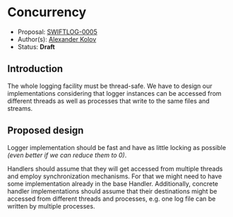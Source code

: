 # Concurrency

* Proposal: [SWIFTLOG-0005](https://github.com/akolov/swift-logging/blob/master/proposals/0005-concurrency.md)
* Author(s): [Alexander Kolov](https://github.com/akolov)
* Status: **Draft**

## Introduction

The whole logging facility must be thread-safe. We have to design our implementations considering that logger instances can be accessed from different threads as well as processes that write to the same files and streams.

## Proposed design

Logger implementation should be fast and have as little locking as possible _(even better if we can reduce them to 0)_.


Handlers should assume that they will get accessed from multiple threads and employ synchronization mechanisms. For that we might need to have some implementation already in the base Handler.
Additionally, concrete handler implementations should assume that their destinations might be accessed from different threads and processes, e.g. one log file can be written by multiple processes.
